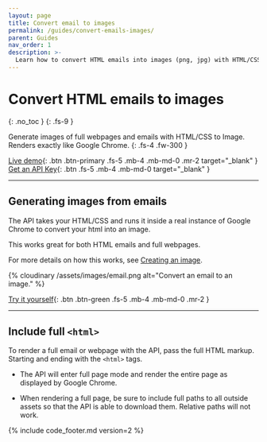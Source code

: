 ```yaml
---
layout: page
title: Convert email to images
permalink: /guides/convert-emails-images/
parent: Guides
nav_order: 1
description: >-
  Learn how to convert HTML emails into images (png, jpg) with HTML/CSS to Image. Works with Zapier, Integromat and any programming language. PHP, Ruby, JavaScript.
---
```

# Convert HTML emails to images
{: .no_toc }
{: .fs-9 }

Generate images of full webpages and emails with HTML/CSS to Image. Renders exactly like Google Chrome.
{: .fs-4 .fw-300 }

[Live demo](https://htmlcsstoimage.com/demo){: .btn .btn-primary .fs-5 .mb-4 .mb-md-0 .mr-2 target="_blank" }
[Get an API Key](https://htmlcsstoimage.com){: .btn .fs-5 .mb-4 .mb-md-0 target="_blank" }
<hr>

## Generating images from emails
The API takes your HTML/CSS and runs it inside a real instance of Google Chrome to convert your html into an image.

This works great for both HTML emails and full webpages.

For more details on how this works, see [Creating an image](/getting-started/using-the-api#creating-an-image).

<div class="code-example" markdown="1">
  <div class="hcti-container">
    {% cloudinary /assets/images/email.png alt="Convert an email to an image." %}
  </div>
</div>

[Try it yourself](https://htmlcsstoimage.com/demo){: .btn .btn-green .fs-5 .mb-4 .mb-md-0 .mr-2 }

<hr>

## Include full `<html>`

To render a full email or webpage with the API, pass the full HTML markup. Starting and ending with the `<html>` tags.

- The API will enter full page mode and render the entire page as displayed by Google Chrome.

- When rendering a full page, be sure to include full paths to all outside assets so that the API is able to download them. Relative paths will not work.

{% include code_footer.md version=2 %}
